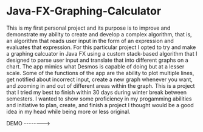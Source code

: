 # Java-FX-Graphing-Calculator

This is my first personal project and its purpose is to improve and demonstrate my ability to create and develop a complex algorithm, that is, an algorithm that reads user input in the form of an expression and evaluates that expression. For this particular project I opted to try and make a graphing calcuator in Java FX using a custom stack-based algorithm that I designed to parse user input and translate that into different graphs on a chart. The app mimics what Desmos is capable of doing but at a lesser scale. Some of the functions of the app are the ability to plot multiple lines, get notified about incorrect input, create a new graph whenever you want, and zooming in and out of different areas within the graph. This is a project that I tried my best to finish within 30 days during winter break between semesters. I wanted to show some proficiency in my progamming abilities and initiative to plan, create, and finish a project I thought would be a good idea in my head while being more or less original.





DEMO -------->        
